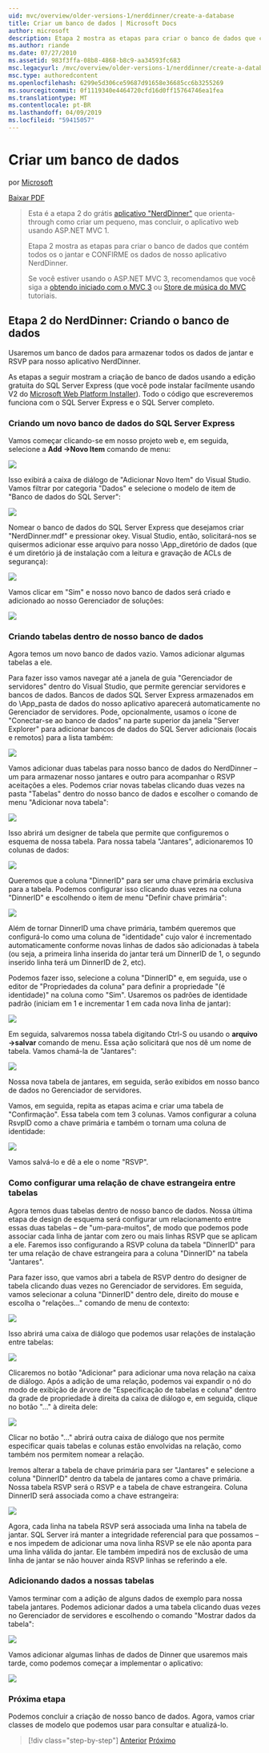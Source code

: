 ```yaml
---
uid: mvc/overview/older-versions-1/nerddinner/create-a-database
title: Criar um banco de dados | Microsoft Docs
author: microsoft
description: Etapa 2 mostra as etapas para criar o banco de dados que contém todos os o jantar e CONFIRME os dados de nosso aplicativo NerdDinner.
ms.author: riande
ms.date: 07/27/2010
ms.assetid: 983f3ffa-08b8-4868-b8c9-aa34593fc683
msc.legacyurl: /mvc/overview/older-versions-1/nerddinner/create-a-database
msc.type: authoredcontent
ms.openlocfilehash: 6299e5d306ce59687d91658e36685cc6b3255269
ms.sourcegitcommit: 0f1119340e4464720cfd16d0ff15764746ea1fea
ms.translationtype: MT
ms.contentlocale: pt-BR
ms.lasthandoff: 04/09/2019
ms.locfileid: "59415057"
---
```

# <a name="create-a-database"></a>Criar um banco de dados

por [Microsoft](https://github.com/microsoft)

[Baixar PDF](http://aspnetmvcbook.s3.amazonaws.com/aspnetmvc-nerdinner_v1.pdf)

> Esta é a etapa 2 do grátis [aplicativo "NerdDinner"](introducing-the-nerddinner-tutorial.md) que orienta-through como criar um pequeno, mas concluir, o aplicativo web usando ASP.NET MVC 1.
> 
> Etapa 2 mostra as etapas para criar o banco de dados que contém todos os o jantar e CONFIRME os dados de nosso aplicativo NerdDinner.
> 
> Se você estiver usando o ASP.NET MVC 3, recomendamos que você siga a [obtendo iniciado com o MVC 3](../../older-versions/getting-started-with-aspnet-mvc3/cs/intro-to-aspnet-mvc-3.md) ou [Store de música do MVC](../../older-versions/mvc-music-store/mvc-music-store-part-1.md) tutoriais.


## <a name="nerddinner-step-2-creating-the-database"></a>Etapa 2 do NerdDinner: Criando o banco de dados

Usaremos um banco de dados para armazenar todos os dados de jantar e RSVP para nosso aplicativo NerdDinner.

As etapas a seguir mostram a criação de banco de dados usando a edição gratuita do SQL Server Express (que você pode instalar facilmente usando V2 do [Microsoft Web Platform Installer](https://www.microsoft.com/web/downloads/platform.aspx)). Todo o código que escreveremos funciona com o SQL Server Express e o SQL Server completo.

### <a name="creating-a-new-sql-server-express-database"></a>Criando um novo banco de dados do SQL Server Express

Vamos começar clicando-se em nosso projeto web e, em seguida, selecione a **Add -&gt;Novo Item** comando de menu:

![](create-a-database/_static/image1.png)

Isso exibirá a caixa de diálogo de "Adicionar Novo Item" do Visual Studio. Vamos filtrar por categoria "Dados" e selecione o modelo de item de "Banco de dados do SQL Server":

![](create-a-database/_static/image2.png)

Nomear o banco de dados do SQL Server Express que desejamos criar "NerdDinner.mdf" e pressionar okey. Visual Studio, então, solicitará-nos se quisermos adicionar esse arquivo para nosso \App\_diretório de dados (que é um diretório já de instalação com a leitura e gravação de ACLs de segurança):

![](create-a-database/_static/image3.png)

Vamos clicar em "Sim" e nosso novo banco de dados será criado e adicionado ao nosso Gerenciador de soluções:

![](create-a-database/_static/image4.png)

### <a name="creating-tables-within-our-database"></a>Criando tabelas dentro de nosso banco de dados

Agora temos um novo banco de dados vazio. Vamos adicionar algumas tabelas a ele.

Para fazer isso vamos navegar até a janela de guia "Gerenciador de servidores" dentro do Visual Studio, que permite gerenciar servidores e bancos de dados. Bancos de dados SQL Server Express armazenados em do \App\_pasta de dados do nosso aplicativo aparecerá automaticamente no Gerenciador de servidores. Pode, opcionalmente, usamos o ícone de "Conectar-se ao banco de dados" na parte superior da janela "Server Explorer" para adicionar bancos de dados do SQL Server adicionais (locais e remotos) para a lista também:

![](create-a-database/_static/image5.png)

Vamos adicionar duas tabelas para nosso banco de dados do NerdDinner – um para armazenar nosso jantares e outro para acompanhar o RSVP aceitações a eles. Podemos criar novas tabelas clicando duas vezes na pasta "Tabelas" dentro do nosso banco de dados e escolher o comando de menu "Adicionar nova tabela":

![](create-a-database/_static/image6.png)

Isso abrirá um designer de tabela que permite que configuremos o esquema de nossa tabela. Para nossa tabela "Jantares", adicionaremos 10 colunas de dados:

![](create-a-database/_static/image7.png)

Queremos que a coluna "DinnerID" para ser uma chave primária exclusiva para a tabela. Podemos configurar isso clicando duas vezes na coluna "DinnerID" e escolhendo o item de menu "Definir chave primária":

![](create-a-database/_static/image8.png)

Além de tornar DinnerID uma chave primária, também queremos que configurá-lo como uma coluna de "identidade" cujo valor é incrementado automaticamente conforme novas linhas de dados são adicionadas à tabela (ou seja, a primeira linha inserida do jantar terá um DinnerID de 1, o segundo inserido linha terá um DinnerID de 2, etc).

Podemos fazer isso, selecione a coluna "DinnerID" e, em seguida, use o editor de "Propriedades da coluna" para definir a propriedade "(é identidade)" na coluna como "Sim". Usaremos os padrões de identidade padrão (iniciam em 1 e incrementar 1 em cada nova linha de jantar):

![](create-a-database/_static/image9.png)

Em seguida, salvaremos nossa tabela digitando Ctrl-S ou usando o **arquivo -&gt;salvar** comando de menu. Essa ação solicitará que nos dê um nome de tabela. Vamos chamá-la de "Jantares":

![](create-a-database/_static/image10.png)

Nossa nova tabela de jantares, em seguida, serão exibidos em nosso banco de dados no Gerenciador de servidores.

Vamos, em seguida, repita as etapas acima e criar uma tabela de "Confirmação". Essa tabela com tem 3 colunas. Vamos configurar a coluna RsvpID como a chave primária e também o tornam uma coluna de identidade:

![](create-a-database/_static/image11.png)

Vamos salvá-lo e dê a ele o nome "RSVP".

### <a name="setting-up-a-foreign-key-relationship-between-tables"></a>Como configurar uma relação de chave estrangeira entre tabelas

Agora temos duas tabelas dentro de nosso banco de dados. Nossa última etapa de design de esquema será configurar um relacionamento entre essas duas tabelas – de "um-para-muitos", de modo que podemos pode associar cada linha de jantar com zero ou mais linhas RSVP que se aplicam a ele. Faremos isso configurando a RSVP coluna da tabela "DinnerID" para ter uma relação de chave estrangeira para a coluna "DinnerID" na tabela "Jantares".

Para fazer isso, que vamos abri a tabela de RSVP dentro do designer de tabela clicando duas vezes no Gerenciador de servidores. Em seguida, vamos selecionar a coluna "DinnerID" dentro dele, direito do mouse e escolha o "relações..." comando de menu de contexto:

![](create-a-database/_static/image12.png)

Isso abrirá uma caixa de diálogo que podemos usar relações de instalação entre tabelas:

![](create-a-database/_static/image13.png)

Clicaremos no botão "Adicionar" para adicionar uma nova relação na caixa de diálogo. Após a adição de uma relação, podemos vai expandir o nó do modo de exibição de árvore de "Especificação de tabelas e coluna" dentro da grade de propriedade à direita da caixa de diálogo e, em seguida, clique no botão "..." à direita dele:

![](create-a-database/_static/image14.png)

Clicar no botão "..." abrirá outra caixa de diálogo que nos permite especificar quais tabelas e colunas estão envolvidas na relação, como também nos permitem nomear a relação.

Iremos alterar a tabela de chave primária para ser "Jantares" e selecione a coluna "DinnerID" dentro da tabela de jantares como a chave primária. Nossa tabela RSVP será o RSVP e a tabela de chave estrangeira. Coluna DinnerID será associada como a chave estrangeira:

![](create-a-database/_static/image15.png)

Agora, cada linha na tabela RSVP será associada uma linha na tabela de jantar. SQL Server irá manter a integridade referencial para que possamos – e nos impedem de adicionar uma nova linha RSVP se ele não aponta para uma linha válida do jantar. Ele também impedirá nos de exclusão de uma linha de jantar se não houver ainda RSVP linhas se referindo a ele.

### <a name="adding-data-to-our-tables"></a>Adicionando dados a nossas tabelas

Vamos terminar com a adição de alguns dados de exemplo para nossa tabela jantares. Podemos adicionar dados a uma tabela clicando duas vezes no Gerenciador de servidores e escolhendo o comando "Mostrar dados da tabela":

![](create-a-database/_static/image16.png)

Vamos adicionar algumas linhas de dados de Dinner que usaremos mais tarde, como podemos começar a implementar o aplicativo:

![](create-a-database/_static/image17.png)

### <a name="next-step"></a>Próxima etapa

Podemos concluir a criação de nosso banco de dados. Agora, vamos criar classes de modelo que podemos usar para consultar e atualizá-lo.

> [!div class="step-by-step"]
> [Anterior](create-a-new-aspnet-mvc-project.md)
> [Próximo](build-a-model-with-business-rule-validations.md)
